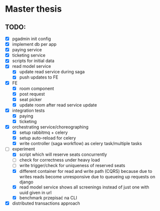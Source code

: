 # Master thesis

## TODO:
- [x] pgadmin init config
- [x] implement db per app
- [x] paying service
- [x] ticketing service
- [x] scripts for initial data
- [x] read model service
    - [x] update read service during saga
    - [x] push updates to FE
- [x] FE
    - [x] room component
    - [x] post request
    - [x] seat picker
    - [x] update room after read service update 
- [x] integration tests
    - [x] paying
    - [x] ticketing
- [x] orchestrating service/choreographing
    - [x] setup rabbitmq + celery
    - [x] setup auto-reload for celery
    - [x] write controller (saga workflow) as celery task/multiple tasks
- [ ] experiment
    - [x] script which will reserve seats concurrently
    - [ ] check for correctness under heavy load
    - [ ] write trigger/check for uniqueness of reserved seats
    - [x] different container for read and write path (CQRS) because due to writes reads become unresponsive due to queueing up requests on django
    - [x] read model service shows all screenings instead of just one with uuid given in url
    - [x] benchmark przepisać na CLI
- [x] distributed transactions approach
